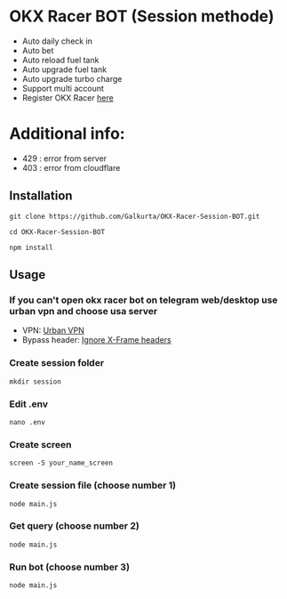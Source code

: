 # OKX Racer BOT (Session methode)

- Auto daily check in
- Auto bet
- Auto reload fuel tank
- Auto upgrade fuel tank
- Auto upgrade turbo charge
- Support multi account
- Register OKX Racer [here](https://t.me/OKX_official_bot/OKX_Racer?startapp=linkCode_88910038)

# Additional info:
- 429 : error from server
- 403 : error from cloudflare

## Installation

``
git clone https://github.com/Galkurta/OKX-Racer-Session-BOT.git
``

``
cd OKX-Racer-Session-BOT
``

``
npm install
``

## Usage

### If you can't open okx racer bot on telegram web/desktop use urban vpn and choose usa server
- VPN: [Urban VPN](https://chromewebstore.google.com/detail/urban-vpn-proxy/eppiocemhmnlbhjplcgkofciiegomcon)
- Bypass header: [Ignore X-Frame headers](https://chromewebstore.google.com/detail/ignore-x-frame-headers/gleekbfjekiniecknbkamfmkohkpodhe)

### Create session folder

``
mkdir session
``

### Edit .env

``
nano .env
``

### Create screen

``
screen -S your_name_screen
``

### Create session file (choose number 1)

``
node main.js
``

### Get query (choose number 2)

``
node main.js
``

### Run bot (choose number 3)

``
node main.js
``